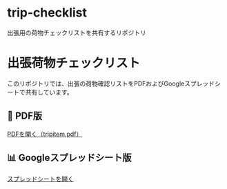 # trip-checklist
出張用の荷物チェックリストを共有するリポジトリ

# 出張荷物チェックリスト

このリポジトリでは、出張の荷物確認リストをPDFおよびGoogleスプレッドシートで共有しています。

## 📄 PDF版

[PDFを開く（tripitem.pdf）](./docs/tripitem.pdf)

## 📊 Googleスプレッドシート版

[スプレッドシートを開く](https://docs.google.com/spreadsheets/d/1c4a9zV07JvPGFxHaGflqZkc3cJQt9BALqtRBQiM4Cl8/edit?usp=drive_link)
